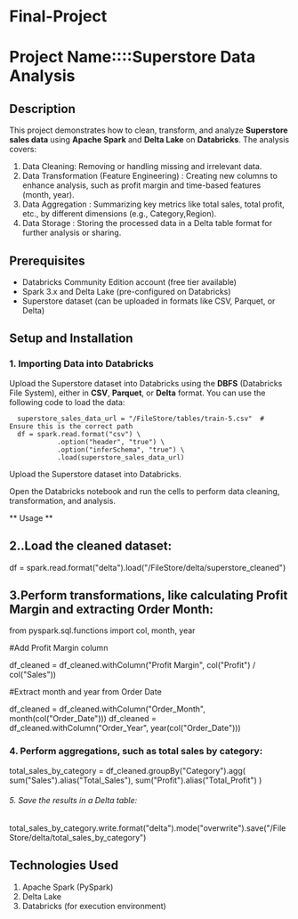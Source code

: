 # Final-Project

# Project Name::::Superstore Data Analysis

## Description
This project demonstrates how to clean, transform, and analyze **Superstore sales data** using **Apache Spark** and **Delta Lake** on **Databricks**. The analysis covers:

1. Data Cleaning: Removing or handling missing and irrelevant data.
2. Data Transformation (Feature Engineering) : Creating new columns to enhance analysis, such as profit margin and time-based 
features (month, year).
3. Data Aggregation : Summarizing key metrics like total sales, total profit, etc., by different dimensions (e.g., Category,Region).
4. Data Storage : Storing the processed data in a Delta table format for further analysis or sharing.

## Prerequisites

- Databricks Community Edition account (free tier available)
- Spark 3.x and Delta Lake  (pre-configured on Databricks)
- Superstore dataset (can be uploaded in formats like CSV, Parquet, or Delta)

## Setup and Installation

### 1. Importing Data into Databricks

Upload the Superstore dataset into Databricks using the **DBFS** (Databricks File System), either in **CSV**, **Parquet**, or **Delta** format. You can use the following code to load the data:

      superstore_sales_data_url = "/FileStore/tables/train-5.csv"  # Ensure this is the correct path
      df = spark.read.format("csv") \
                .option("header", "true") \
                .option("inferSchema", "true") \
                .load(superstore_sales_data_url)

Upload the Superstore dataset into Databricks.

Open the Databricks notebook and run the cells to perform data cleaning, transformation, and analysis.

** Usage **

## 2..Load the cleaned dataset:
  
  df = spark.read.format("delta").load("/FileStore/delta/superstore_cleaned")
  
 ## 3.Perform transformations, like calculating Profit Margin and extracting Order Month:

   from pyspark.sql.functions import col, month, year

  #Add Profit Margin column
  
  df_cleaned = df_cleaned.withColumn("Profit Margin", col("Profit") / col("Sales"))

  #Extract month and year from Order Date

  df_cleaned = df_cleaned.withColumn("Order_Month", month(col("Order_Date")))
  df_cleaned = df_cleaned.withColumn("Order_Year", year(col("Order_Date")))

### 4. Perform aggregations, such as total sales by category:

   total_sales_by_category = df_cleaned.groupBy("Category").agg(
      sum("Sales").alias("Total_Sales"),
      sum("Profit").alias("Total_Profit")
      )
   
###### 5. Save the results in a Delta table:

total_sales_by_category.write.format("delta").mode("overwrite").save("/FileStore/delta/total_sales_by_category")


##  Technologies Used  

1. Apache Spark (PySpark)
2. Delta Lake
3. Databricks (for execution environment)



